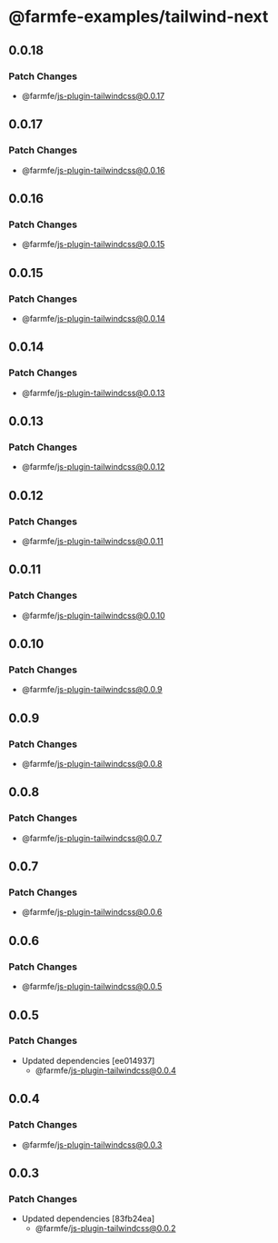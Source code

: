 # @farmfe-examples/tailwind-next

## 0.0.18

### Patch Changes

- @farmfe/js-plugin-tailwindcss@0.0.17

## 0.0.17

### Patch Changes

- @farmfe/js-plugin-tailwindcss@0.0.16

## 0.0.16

### Patch Changes

- @farmfe/js-plugin-tailwindcss@0.0.15

## 0.0.15

### Patch Changes

- @farmfe/js-plugin-tailwindcss@0.0.14

## 0.0.14

### Patch Changes

- @farmfe/js-plugin-tailwindcss@0.0.13

## 0.0.13

### Patch Changes

- @farmfe/js-plugin-tailwindcss@0.0.12

## 0.0.12

### Patch Changes

- @farmfe/js-plugin-tailwindcss@0.0.11

## 0.0.11

### Patch Changes

- @farmfe/js-plugin-tailwindcss@0.0.10

## 0.0.10

### Patch Changes

- @farmfe/js-plugin-tailwindcss@0.0.9

## 0.0.9

### Patch Changes

- @farmfe/js-plugin-tailwindcss@0.0.8

## 0.0.8

### Patch Changes

- @farmfe/js-plugin-tailwindcss@0.0.7

## 0.0.7

### Patch Changes

- @farmfe/js-plugin-tailwindcss@0.0.6

## 0.0.6

### Patch Changes

- @farmfe/js-plugin-tailwindcss@0.0.5

## 0.0.5

### Patch Changes

- Updated dependencies [ee014937]
  - @farmfe/js-plugin-tailwindcss@0.0.4

## 0.0.4

### Patch Changes

- @farmfe/js-plugin-tailwindcss@0.0.3

## 0.0.3

### Patch Changes

- Updated dependencies [83fb24ea]
  - @farmfe/js-plugin-tailwindcss@0.0.2
